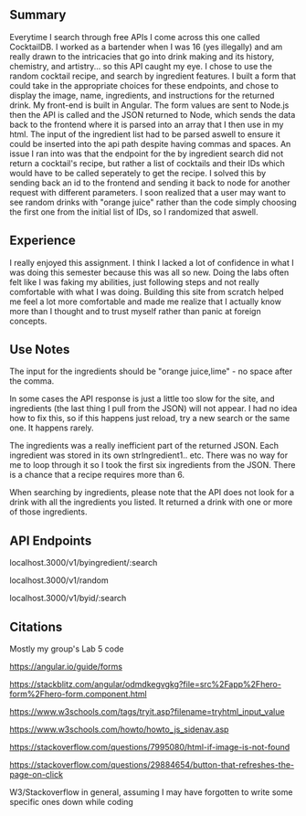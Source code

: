 ## Summary

Everytime I search through free APIs I come across this one called CocktailDB. I worked as a bartender when I was 16 (yes illegally) and am really drawn to the intricacies
that go into drink making and its history, chemistry, and artistry... so this API caught my eye. I chose to use the random cocktail recipe, and search by ingredient features.
I built a form that could take in the appropriate choices for these endpoints, and chose to display the image, name, ingredients, and instructions for the 
returned drink. My front-end is built in Angular. The form values are sent to Node.js then the API is called and the JSON returned to Node, which sends the data back to
the frontend where it is parsed into an array that I then use in my html. The input of the ingredient list had to be parsed aswell to ensure it could be inserted into the 
api path despite having commas and spaces. An issue I ran into was that the endpoint for the by ingredient search did not return a cocktail's recipe, but rather a list of
cocktails and their IDs which would have to be called seperately to get the recipe. I solved this by sending back an id to the frontend and sending it back
to node for another request with different parameters. I soon realized that a user may want to see random drinks with "orange juice" rather than the code simply choosing the
first one from the initial list of IDs, so I randomized that aswell. 




## Experience

I really enjoyed this assignment. I think I lacked a lot of confidence in what I was doing this semester because this was all so new. Doing the labs often felt like 
I was faking my abilities, just following steps and not really comfortable with what I was doing. Building this site from scratch helped me feel a lot more comfortable
and made me realize that I actually know more than I thought and to trust myself rather than panic at foreign concepts.

## Use Notes

The input for the ingredients should be "orange juice,lime" - no space after the comma.

In some cases the API response is just a little too slow for the site, and ingredients (the last thing I pull from the JSON) will not appear.
I had no idea how to fix this, so if this happens just reload, try a new search or the same one. It happens rarely.

The ingredients was a really inefficient part of the returned JSON. Each ingredient was stored in its own strIngredient1.. etc. There was no way for me to loop through it
so I took the first six ingredients from the JSON. There is a chance that a recipe requires more than 6.

When searching by ingredients, please note that the API does not look for a drink with all the ingredients you listed. It returned a drink with one or more of those ingredients.




## API Endpoints

localhost.3000/v1/byingredient/:search

localhost.3000/v1/random

localhost.3000/v1/byid/:search





## Citations

Mostly my group's Lab 5 code

https://angular.io/guide/forms

https://stackblitz.com/angular/odmdkegvgkg?file=src%2Fapp%2Fhero-form%2Fhero-form.component.html

https://www.w3schools.com/tags/tryit.asp?filename=tryhtml_input_value

https://www.w3schools.com/howto/howto_js_sidenav.asp

https://stackoverflow.com/questions/7995080/html-if-image-is-not-found

https://stackoverflow.com/questions/29884654/button-that-refreshes-the-page-on-click

W3/Stackoverflow in general, assuming I may have forgotten to write some specific ones down while coding
